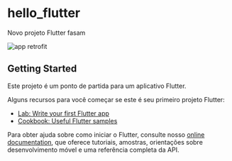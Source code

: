 # hello_flutter

Novo projeto Flutter fasam

![app retrofit](https://github.com/edgaregidio/app-photos/blob/master/app-flutter-json.gif)

## Getting Started

Este projeto é um ponto de partida para um aplicativo Flutter.

Alguns recursos para você começar se este é seu primeiro projeto Flutter:

- [Lab: Write your first Flutter app](https://flutter.dev/docs/get-started/codelab)
- [Cookbook: Useful Flutter samples](https://flutter.dev/docs/cookbook)

Para obter ajuda sobre como iniciar o Flutter, consulte nosso
[online documentation](https://flutter.dev/docs), que oferece tutoriais,
amostras, orientações sobre desenvolvimento móvel e uma referência completa da API.
